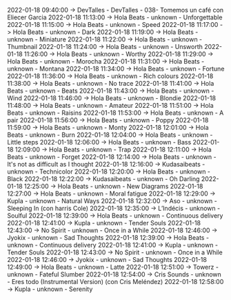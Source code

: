 2022-01-18 09:40:00 -> DevTalles - DevTalles - 038- Tomemos un café con Eliecer Garcia
2022-01-18 11:13:00 -> Hola Beats - unknown - Unforgettable
2022-01-18 11:15:00 -> Hola Beats - unknown - Speed
2022-01-18 11:17:00 -> Hola Beats - unknown - Dark
2022-01-18 11:19:00 -> Hola Beats - unknown - Miniature
2022-01-18 11:22:00 -> Hola Beats - unknown - Thumbnail
2022-01-18 11:24:00 -> Hola Beats - unknown - Unsworth
2022-01-18 11:26:00 -> Hola Beats - unknown - Worthy
2022-01-18 11:29:00 -> Hola Beats - unknown - Morocha
2022-01-18 11:31:00 -> Hola Beats - unknown - Montana
2022-01-18 11:34:00 -> Hola Beats - unknown - Fortune
2022-01-18 11:36:00 -> Hola Beats - unknown - Rich colours
2022-01-18 11:38:00 -> Hola Beats - unknown - No trace
2022-01-18 11:41:00 -> Hola Beats - unknown - Beats
2022-01-18 11:43:00 -> Hola Beats - unknown - Wind
2022-01-18 11:46:00 -> Hola Beats - unknown - Blondie
2022-01-18 11:48:00 -> Hola Beats - unknown - Amateur
2022-01-18 11:51:00 -> Hola Beats - unknown - Raisins
2022-01-18 11:53:00 -> Hola Beats - unknown - A pair
2022-01-18 11:56:00 -> Hola Beats - unknown - Poppy
2022-01-18 11:59:00 -> Hola Beats - unknown - Monty
2022-01-18 12:01:00 -> Hola Beats - unknown - Burn
2022-01-18 12:04:00 -> Hola Beats - unknown - Little steps
2022-01-18 12:06:00 -> Hola Beats - unknown - Bass
2022-01-18 12:09:00 -> Hola Beats - unknown - Trap
2022-01-18 12:11:00 -> Hola Beats - unknown - Forget
2022-01-18 12:14:00 -> Hola Beats - unknown - It's not as difficult as I thought
2022-01-18 12:16:00 -> Kudasaibeats - unknown - Technicolor
2022-01-18 12:20:00 -> Hola Beats - unknown - Black
2022-01-18 12:22:00 -> Kudasaibeats - unknown - Oh Darling
2022-01-18 12:25:00 -> Hola Beats - unknown - New Diagrams
2022-01-18 12:27:00 -> Hola Beats - unknown - Moral fatigue
2022-01-18 12:29:00 -> Kupla - unknown - Natural Ways
2022-01-18 12:32:00 -> Aso - unknown - Sleeping In (con harris Cole)
2022-01-18 12:35:00 -> L’Indécis - unknown - Soulful
2022-01-18 12:39:00 -> Hola Beats - unknown - Continuous delivery
2022-01-18 12:41:00 -> Kupla - unknown - Tender Souls
2022-01-18 12:43:00 -> No Spirit - unknown - Once in a While
2022-01-18 12:46:00 -> Jyokix - unknown - Sad Thoughts
2022-01-18 12:39:00 -> Hola Beats - unknown - Continuous delivery
2022-01-18 12:41:00 -> Kupla - unknown - Tender Souls
2022-01-18 12:43:00 -> No Spirit - unknown - Once in a While
2022-01-18 12:46:00 -> Jyokix - unknown - Sad Thoughts
2022-01-18 12:49:00 -> Hola Beats - unknown - Latte
2022-01-18 12:51:00 -> Towerz - unknown - Fateful Slumber
2022-01-18 12:54:00 -> Cris Sounds - unknown - Eres todo (Instrumental Version) (con Cris Meléndez)
2022-01-18 12:58:00 -> Kupla - unknown - Serenity
